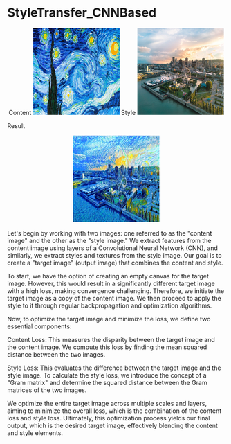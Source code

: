 # StyleTransfer_CNNBased

   
<div style="text-align:center;">
  Content
  <img src="./asset/image_1.jpg" alt="Content 1" height="200" width="200">
   Style
  <img src="./asset/image_2.jpg" alt="Style 1" height="200" width="200">
</div>

Result
<div style="text-align:center;">
  <img src="./asset/result.jpg" alt="Style 1" height="200" width="200">
</div>


Let's begin by working with two images: one referred to as the "content image" and the other as the "style image." We extract features from the content image using layers of a Convolutional Neural Network (CNN), and similarly, we extract styles and textures from the style image. Our goal is to create a "target image" (output image) that combines the content and style.

To start, we have the option of creating an empty canvas for the target image. However, this would result in a significantly different target image with a high loss, making convergence challenging. Therefore, we initiate the target image as a copy of the content image. We then proceed to apply the style to it through regular backpropagation and optimization algorithms.

Now, to optimize the target image and minimize the loss, we define two essential components:

Content Loss: This measures the disparity between the target image and the content image. We compute this loss by finding the mean squared distance between the two images.

Style Loss: This evaluates the difference between the target image and the style image. To calculate the style loss, we introduce the concept of a "Gram matrix" and determine the squared distance between the Gram matrices of the two images.

We optimize the entire target image across multiple scales and layers, aiming to minimize the overall loss, which is the combination of the content loss and style loss. Ultimately, this optimization process yields our final output, which is the desired target image, effectively blending the content and style elements.
